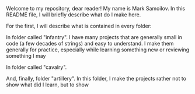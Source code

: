 Welcome to my repository, dear reader! My name is Mark Samoilov. In this README file, I will briefly describe what do I make here.


For the first, I will describe what is contained in every folder:

In folder called "infantry". I have many projects that are generally small in code (a few decades of strings) and easy to understand. I make them generally for practice, especially while learning something new or reviewing something I may

In folder called "cavalry".

And, finally, folder "artillery". In this folder, I make the projects rather not to show what did I learn, but to show 